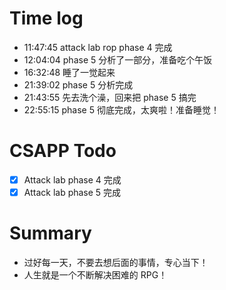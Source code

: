 # Time log

- 11:47:45 attack lab rop phase 4 完成
- 12:04:04 phase 5 分析了一部分，准备吃个午饭
- 16:32:48 睡了一觉起来
- 21:39:02 phase 5 分析完成
- 21:43:55 先去洗个澡，回来把 phase 5 搞完
- 22:55:15 phase 5 彻底完成，太爽啦！准备睡觉！

# CSAPP Todo

- [x] Attack lab phase 4 完成
- [x] Attack lab phase 5 完成

# Summary

- 过好每一天，不要去想后面的事情，专心当下！
- 人生就是一个不断解决困难的 RPG！
